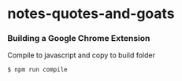 # notes-quotes-and-goats

### Building a Google Chrome Extension

Compile to javascript and copy to build folder

```shell
$ npm run compile
```
